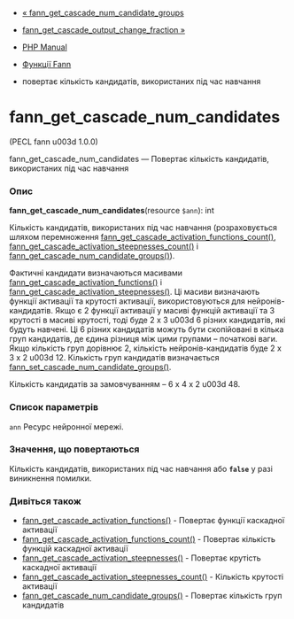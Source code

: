 - [«
fann_get_cascade_num_candidate_groups](function.fann-get-cascade-num-candidate-groups.md)
- [fann_get_cascade_output_change_fraction
»](function.fann-get-cascade-output-change-fraction.md)

- [PHP Manual](index.md)
- [Функції Fann](ref.fann.md)
- повертає кількість кандидатів, використаних під час навчання

# fann_get_cascade_num_candidates

(PECL fann u003d 1.0.0)

fann_get_cascade_num_candidates — Повертає кількість кандидатів,
використаних під час навчання

### Опис

**fann_get_cascade_num_candidates**(resource `$ann`): int

Кількість кандидатів, використаних під час навчання (розраховується
шляхом перемноження
[fann_get_cascade_activation_functions_count()](function.fann-get-cascade-activation-functions-count.md),
[fann_get_cascade_activation_steepnesses_count()](function.fann-get-cascade-activation-steepnesses-count.md)
і
[fann_get_cascade_num_candidate_groups()](function.fann-get-cascade-num-candidate-groups.md)).

Фактичні кандидати визначаються масивами
[fann_get_cascade_activation_functions()](function.fann-get-cascade-activation-functions.md)
і
[fann_get_cascade_activation_steepnesses()](function.fann-get-cascade-activation-steepnesses.md).
Ці масиви визначають функції активації та крутості активації,
використовуються для нейронів-кандидатів. Якщо є 2 функції активації у
масиві функцій активації та 3 крутості в масиві крутості, тоді буде 2
x 3 u003d 6 різних кандидатів, які будуть навчені. Ці 6 різних
кандидатів можуть бути скопійовані в кілька груп кандидатів, де
єдина різниця між цими групами – початкові ваги. Якщо
кількість груп дорівнює 2, кількість нейронів-кандидатів буде 2 x 3
x 2 u003d 12. Кількість груп кандидатів визначається
[fann_set_cascade_num_candidate_groups()](function.fann-set-cascade-num-candidate-groups.md).

Кількість кандидатів за замовчуванням – 6 x 4 x 2 u003d 48.

### Список параметрів

`ann`
Ресурс нейронної мережі.

### Значення, що повертаються

Кількість кандидатів, використаних під час навчання або **`false`**
у разі виникнення помилки.

### Дивіться також

- [fann_get_cascade_activation_functions()](function.fann-get-cascade-activation-functions.md) -
Повертає функції каскадної активації
- [fann_get_cascade_activation_functions_count()](function.fann-get-cascade-activation-functions-count.md) -
Повертає кількість функцій каскадної активації
- [fann_get_cascade_activation_steepnesses()](function.fann-get-cascade-activation-steepnesses.md) -
Повертає крутість каскадної активації
- [fann_get_cascade_activation_steepnesses_count()](function.fann-get-cascade-activation-steepnesses-count.md) -
Кількість крутості активації
- [fann_get_cascade_num_candidate_groups()](function.fann-get-cascade-num-candidate-groups.md) -
Повертає кількість груп кандидатів

